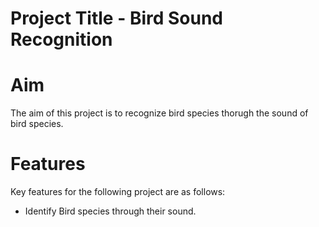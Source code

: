 

# Project Title - Bird Sound Recognition

# Aim
The aim of this project is to recognize bird species thorugh the sound of bird species.

# Features
Key features for the following project are as follows:
- Identify Bird species through their sound.



